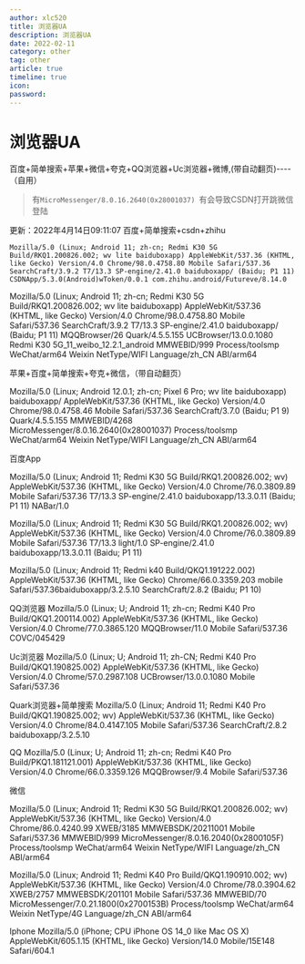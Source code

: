 ```yaml
---
author: xlc520
title: 浏览器UA
description: 浏览器UA
date: 2022-02-11
category: other
tag: other
article: true
timeline: true
icon: 
password: 
---
```

# 浏览器UA

百度+简单搜索+苹果+微信+夸克+QQ浏览器+Uc浏览器+微博,(带自动翻页)----（自用）

> 有`MicroMessenger/8.0.16.2640(0x28001037) `有会导致CSDN打开跳微信登陆

更新：2022年4月14日09:11:07
百度+简单搜索+csdn+zhihu
```
Mozilla/5.0 (Linux; Android 11; zh-cn; Redmi K30 5G Build/RKQ1.200826.002; wv lite baiduboxapp) AppleWebKit/537.36 (KHTML, like Gecko) Version/4.0 Chrome/98.0.4758.80 Mobile Safari/537.36 SearchCraft/3.9.2 T7/13.3 SP-engine/2.41.0 baiduboxapp/ (Baidu; P1 11) CSDNApp/5.3.0(Android)wToken/0.0.1 com.zhihu.android/Futureve/8.14.0
```

Mozilla/5.0 (Linux; Android 11; zh-cn; Redmi K30 5G Build/RKQ1.200826.002; wv lite baiduboxapp) AppleWebKit/537.36 (KHTML, like Gecko) Version/4.0 Chrome/98.0.4758.80 Mobile Safari/537.36 SearchCraft/3.9.2 T7/13.3 SP-engine/2.41.0 baiduboxapp/ (Baidu; P1 11) MQQBrowser/26 Quark/4.5.5.155 UCBrowser/13.0.0.1080 Redmi K30 5G_11_weibo_12.2.1_android MMWEBID/999 Process/toolsmp WeChat/arm64 Weixin NetType/WIFI Language/zh_CN ABI/arm64

苹果+百度+简单搜索+夸克+微信，（带自动翻页）

Mozilla/5.0 (Linux; Android 12.0.1; zh-cn; Pixel 6 Pro; wv lite baiduboxapp) baiduboxapp/ AppleWebKit/537.36 (KHTML, like Gecko) Version/4.0 Chrome/98.0.4758.46 Mobile Safari/537.36 SearchCraft/3.7.0 (Baidu; P1 9) Quark/4.5.5.155 MMWEBID/4268 MicroMessenger/8.0.16.2640(0x28001037) Process/toolsmp WeChat/arm64 Weixin NetType/WIFI Language/zh_CN ABI/arm64



百度App

Mozilla/5.0 (Linux; Android 11; Redmi K30 5G Build/RKQ1.200826.002; wv) AppleWebKit/537.36 (KHTML, like Gecko) Version/4.0 Chrome/76.0.3809.89 Mobile Safari/537.36 T7/13.3 SP-engine/2.41.0 baiduboxapp/13.3.0.11 (Baidu; P1 11) NABar/1.0

Mozilla/5.0 (Linux; Android 11; Redmi K30 5G Build/RKQ1.200826.002; wv) AppleWebKit/537.36 (KHTML, like Gecko) Version/4.0 Chrome/76.0.3809.89 Mobile Safari/537.36 T7/13.3 light/1.0 SP-engine/2.41.0 baiduboxapp/13.3.0.11 (Baidu; P1 11)

Mozilla/5.0 (Linux; Android 11; Redmi k40 Build/QKQ1.191222.002) AppleWebKit/537.36 (KHTML, like Gecko) Chrome/66.0.3359.203 mobile Safari/537.36baiduboxapp/3.2.5.10 SearchCraft/2.8.2 (Baidu; P1 10)

QQ浏览器
Mozilla/5.0 (Linux; U; Android 11; zh-cn; Redmi K40 Pro Build/QKQ1.200114.002) AppleWebKit/537.36 (KHTML, like Gecko) Version/4.0 Chrome/77.0.3865.120 MQQBrowser/11.0 Mobile Safari/537.36 COVC/045429

Uc浏览器
Mozilla/5.0 (Linux; U; Android 11; zh-CN; Redmi K40 Pro Build/QKQ1.190825.002) AppleWebKit/537.36 (KHTML, like Gecko) Version/4.0 Chrome/57.0.2987.108 UCBrowser/13.0.0.1080 Mobile Safari/537.36

Quark浏览器+简单搜索
Mozilla/5.0 (Linux; Android 11; Redmi K40 Pro Build/QKQ1.190825.002; wv) AppleWebKit/537.36 (KHTML, like Gecko) Version/4.0 Chrome/84.0.4147.105 Mobile Safari/537.36 SearchCraft/2.8.2 baiduboxapp/3.2.5.10

QQ
Mozilla/5.0 (Linux; U; Android 11; zh-cn; Redmi K40 Pro Build/PKQ1.181121.001) AppleWebKit/537.36 (KHTML, like Gecko) Version/4.0 Chrome/66.0.3359.126 MQQBrowser/9.4 Mobile Safari/537.36

微信

Mozilla/5.0 (Linux; Android 11; Redmi K30 5G Build/RKQ1.200826.002; wv) AppleWebKit/537.36 (KHTML, like Gecko) Version/4.0 Chrome/86.0.4240.99 XWEB/3185 MMWEBSDK/20211001 Mobile Safari/537.36 MMWEBID/999 MicroMessenger/8.0.16.2040(0x2800105F) Process/toolsmp WeChat/arm64 Weixin NetType/WIFI Language/zh_CN ABI/arm64

Mozilla/5.0 (Linux; Android 11; Redmi K40 Pro Build/QKQ1.190910.002; wv) AppleWebKit/537.36 (KHTML, like Gecko) Version/4.0 Chrome/78.0.3904.62 XWEB/2757 MMWEBSDK/201101 Mobile Safari/537.36 MMWEBID/70 MicroMessenger/7.0.21.1800(0x2700153B) Process/toolsmp WeChat/arm64 Weixin NetType/4G Language/zh_CN ABI/arm64

Iphone
Mozilla/5.0 (iPhone; CPU iPhone OS 14_0 like Mac OS X) AppleWebKit/605.1.15 (KHTML, like Gecko) Version/14.0 Mobile/15E148 Safari/604.1